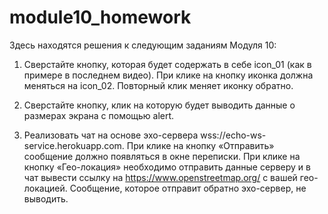 # module10_homework

Здесь находятся решения к следующим заданиям Модуля 10:

1. Сверстайте кнопку, которая будет содержать в себе icon_01 (как в примере в последнем видео). При клике на кнопку иконка должна меняться на icon_02. Повторный клик меняет иконку обратно.

2. Сверстайте кнопку, клик на которую будет выводить данные о размерах экрана с помощью alert. 

3. Реализовать чат на основе эхо-сервера wss://echo-ws-service.herokuapp.com.
   При клике на кнопку «Отправить» сообщение должно появляться в окне переписки.
   При клике на кнопку «Гео-локация» необходимо отправить данные серверу и в чат вывести ссылку на https://www.openstreetmap.org/ с вашей гео-локацией. Сообщение, которое отправит обратно эхо-сервер, не выводить.
